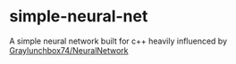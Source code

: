 # simple-neural-net
A simple neural network built for c++ heavily influenced by [Graylunchbox74/NeuralNetwork](https://github.com/Graylunchbox74/NeuralNetwork)
